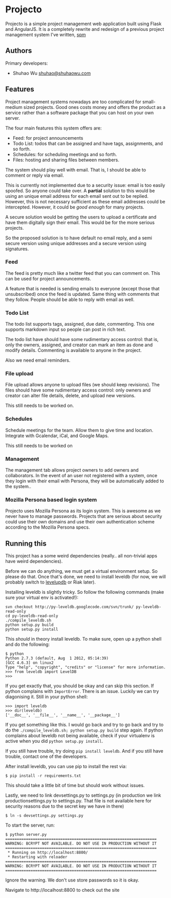 Projecto
========

Projecto is a simple project management web application built using Flask and
AngularJS. It is a completely rewrite and redesign of a previous project
management system I've written, [spm](https://github.com/shuhaowu/spm)

Authors
-------

Primary developers:

 - Shuhao Wu <shuhao@shuhaowu.com>

Features
--------

Project management systems nowadays are too complicated for small-medium sized
projects. Good ones costs money and offers the product as a service rather than
a software package that you can host on your own server.

The four main features this system offers are:

 - Feed: for project announcements
 - Todo List: todos that can be assigned and have tags, assignments, and so forth.
 - Schedules: for scheduling meetings and so forth.
 - Files: hosting and sharing files between members.

The system should play well with email. That is, I should be able to comment or
reply via email.

This is currently not implemented due to a security issue: email is too easily
spoofed. So anyone could take over. A **partial** solution to this would be
using an unique email address for each email sent out to be replied. However,
this is not necessary sufficient as these email addresses could be intercepted.
However, it could be *good enough* for many projects.

A secure solution would be getting the users to upload a certificate and have
them digitally sign their email. This would be for the more serious projects.

So the proposed solution is to have default no email reply, and a semi secure
version using unique addresses and a secure version using signatures.

### Feed ###

The feed is pretty much like a twitter feed that you can comment on. This can
be used for project announcements.

A feature that is needed is sending emails to everyone (except those that
unsubscribed) once the feed is updated. Same thing with comments that they
follow. People should be able to reply with email as well.

### Todo List ###

The todo list supports tags, assigned, due date, commenting. This one supports
markdown input so people can post in rich text.

The todo list have should have some rudimentary access control: that is, only
the owners, assigned, and creator can mark an item as done and modify details.
Commenting is available to anyone in the project.

Also we need email reminders.

### File upload ###

File upload allows anyone to upload files (we should keep revisions). The files
should have some rudimentary access control: only owners and creator can alter
file details, delete, and upload new versions.

This still needs to be worked on.

### Schedules ###

Schedule meetings for the team. Allow them to give time and location. Integrate
with Gcalendar, iCal, and Google Maps.

This still needs to be worked on

### Management ###

The management tab allows project owners to add owners and collaborators. In the
event of an user not registered with a system, once they login with their email
with Persona, they will be automatically added to the system..

### Mozilla Persona based login system ###

Projecto uses Mozilla Persona as its login system. This is awesome as we never
have to manage passwords. Projects that are serious about security could use
their own domains and use their own authentication scheme according to the
Mozilla Persona specs.

Running this
------------

This project has a some weird dependencies (really.. all non-trivial apps have
weird dependencies).

Before we can do anything, we must get a virtual environment setup. So please
do that. Once that's done, we need to install leveldb (for now, we will probably
switch to [levelupdb](https://github.com/shuhaowu/levelupdb) or Riak later).

Installing leveldb is slightly tricky. So follow the following commands (make
sure your virtual env is activated!):

    svn checkout http://py-leveldb.googlecode.com/svn/trunk/ py-leveldb-read-only
    cd py-leveldb-read-only
    ./compile_leveldb.sh
    python setup.py build
    python setup.py install

This _should_ in theory install leveldb. To make sure, open up a python shell
and do the following:

    $ python
    Python 2.7.3 (default, Aug  1 2012, 05:14:39)
    [GCC 4.6.3] on linux2
    Type "help", "copyright", "credits" or "license" for more information.
    >>> from leveldb import LevelDB
    >>>

If you get exactly that, you should be okay and can skip this section.
If python complains with `ImportError`. There is an issue. Luckily we can
try diagonising it. Still in your python shell:

    >>> import leveldb
    >>> dir(leveldb)
    ['__doc__', '__file__', '__name__', '__package__']

If you get something like this. I would go back and try to go back and try
to do the `./compile_leveldb.sh; python setup.py build` step again.
If python complains about leveldb not being available, check if your virtualenv
is active when you did `python setup.py install`.

If you still have trouble, try doing `pip install leveldb`. And if you still
have trouble, contact one of the developers.

After install leveldb, you can use pip to install the rest via:

    $ pip install -r requirements.txt

This should take a little bit of time but should work without issues.

Lastly, we need to link devsettings.py to settings.py (in production we link
productionsettings.py to settings.py. That file is not available here for
security reasons due to the secret key we have in there)

    $ ln -s devsettings.py settings.py

To start the server, run:

    $ python server.py
    ==================================================================
    WARNING: BCRYPT NOT AVAILABLE. DO NOT USE IN PRODUCTION WITHOUT IT
    ==================================================================
     * Running on http://localhost:8800/
     * Restarting with reloader
    ==================================================================
    WARNING: BCRYPT NOT AVAILABLE. DO NOT USE IN PRODUCTION WITHOUT IT
    ==================================================================

Ignore the warning. We don't use store passwords so it is okay.

Navigate to http://localhost:8800 to check out the site